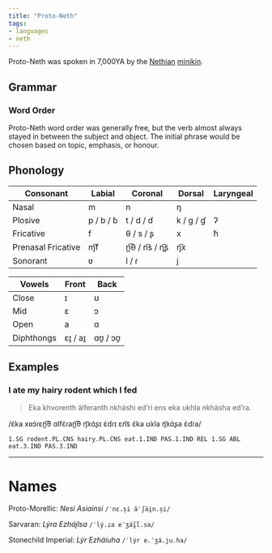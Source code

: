 ```yaml
---
title: "Proto-Neth"
tags:
- languages
- neth
---
```

Proto-Neth was spoken in 7,000YA by the [Nethian](cultures/neth/neth%20river%20civilisation.md) [minikin](fauna/2nd%20realm/mammalia/minikin/minikin.md).

## Grammar
### Word Order
Proto-Neth word order was generally free, but the verb almost always stayed in between the subject and object. The initial phrase would be chosen based on topic, emphasis, or honour.

## Phonology
Consonant|Labial|Coronal|Dorsal|Laryngeal
---|---|---|---|---
Nasal|m|n|ŋ
Plosive|p / b / ɓ|t / d / ɗ|k / g / ɠ|ʔ
Fricative|f|θ / s / ʂ|x|ħ
Prenasal Fricative|ɱ͡f|n̪͡θ / n͡s / ɳ͡ʂ|ŋ͡x
Sonorant|ʋ|l / ɾ|j

Vowels|Front|Back
---|---|---
Close|ɪ|ʊ
Mid|ɛ|ɔ
Open|a|ɑ
Diphthongs| ɛɪ̯ / aɪ̯|ɑʊ̯ / ɔʊ̯

## Examples
### I ate my hairy rodent which I fed
> Eka khvorenth älferanth nkhäshi ed’ri ens eka ukhla nkhäsha ed’ra.

/ɛ́ka xʋɔ́ɾɛn̪͡θ ɑlfɛ́ɾan̪͡θ ŋ͡xɑ́ʂɪ ɛ́ɗɾɪ ɛn͡s ɛ́ka ʊ́xla ŋ͡xɑ́ʂa ɛ́ɗɾa/

`1.SG rodent.PL.CNS hairy.PL.CNS eat.1.IND PAS.1.IND REL 1.SG ABL eat.3.IND PAS.3.IND`

---
# Names
Proto-Morellic: *Nesi Asiainsi* `/ˈnɛ.s̠i äˈʃäi̯n.s̠i/`

Sarvaran: *Lýra Ezháįlsa* `/ˈlý.ɾa eˈʒáĩ̯́l.sa/`

Stonechild Imperial: *Lýr Ezháiuha* `/ˈlýr e.ˈʒá.ju.ha/`